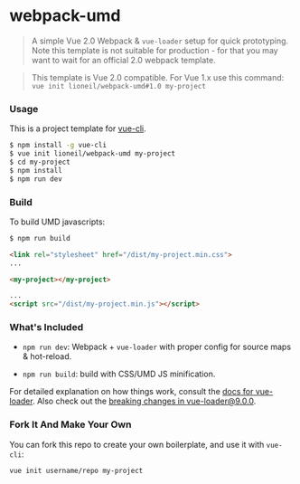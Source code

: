 # webpack-umd

> A simple Vue 2.0 Webpack & `vue-loader` setup for quick prototyping. Note this template is not suitable for production - for that you may want to wait for an official 2.0 webpack template.

> This template is Vue 2.0 compatible. For Vue 1.x use this command: `vue init lioneil/webpack-umd#1.0 my-project`

### Usage

This is a project template for [vue-cli](https://github.com/vuejs/vue-cli).

``` bash
$ npm install -g vue-cli
$ vue init lioneil/webpack-umd my-project
$ cd my-project
$ npm install
$ npm run dev
```

### Build

To build UMD javascripts:

``` bash
$ npm run build
```

``` html
<link rel="stylesheet" href="/dist/my-project.min.css">
...

<my-project></my-project>

...
<script src="/dist/my-project.min.js"></script>
```

### What's Included

- `npm run dev`: Webpack + `vue-loader` with proper config for source maps & hot-reload.

- `npm run build`: build with CSS/UMD JS minification.

For detailed explanation on how things work, consult the [docs for vue-loader](http://vuejs.github.io/vue-loader). Also check out the [breaking changes in vue-loader@9.0.0](https://github.com/vuejs/vue-loader/releases/tag/v9.0.0).

### Fork It And Make Your Own

You can fork this repo to create your own boilerplate, and use it with `vue-cli`:

``` bash
vue init username/repo my-project
```
